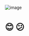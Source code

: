 ![image](https://user-images.githubusercontent.com/59787082/135745351-a9d05174-d11e-43e6-90f5-1b4ca4ffba37.png)

# 😊 😕
